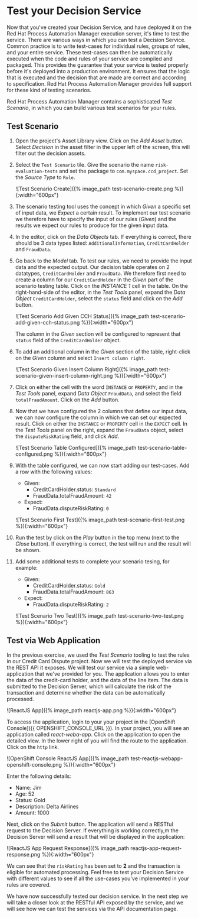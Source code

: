 # Test your Decision Service

Now that you've created your Decision Service, and have deployed it on the Red Hat Process Automation Manager execution server, it's time to test the service. There are various ways in which you can test a Decision Service. Common practice is to write test-cases for individual rules, groups of rules, and your entire service. These test-cases can then be automatically executed when the code and rules of your service are compiled and packaged. This provides the guarantee that your service is tested properly before it's deployed into a production environment. It ensures that the logic that is executed and the decision that are made are correct and according to specification. Red Hat Process Automation Manager provides full support for these kind of testing scenarios.

Red Hat Process Automation Manager contains a sophisticated _Test Scenario_, in which you can build various test scenarios for your rules.

## Test Scenario


1. Open the project's Asset Library view. Click on the _Add Asset_ button. Select _Decision_ in the asset filter in the upper left of the screen, this will filter out the decision assets.
2. Select the `Test Scenario` tile. Give the scenario the name `risk-evaluation-tests` and set the package to `com.myspace.ccd_project`. Set the _Source Type_ to `Rule`.

    ![Test Scenario Create]({% image_path test-scenario-create.png %}){:width="600px"}

3. The scenario testing tool uses the concept in which _Given_ a specific set of input data, we _Expect_ a certain result. To implement our test scenario we therefore have to specify the input of our rules (_Given_) and the results we expect our rules to produce for the given input data.

4. In the editor, click on the _Data Objects_ tab. If everything is correct, there should be 3 data types listed: `AdditionalInformation`, `CreditCardHolder` and `FraudData`.

5. Go back to the _Model_ tab. To test our rules, we need to provide the input data and the expected output. Our decision table operates on 2 datatypes, `CreditCardHolder` and `FraudData`. We therefore first need to create a column for our `CreditCardHolder` in the _Given_ part of the scenario testing table. Click on the _INSTANCE 1_ cell in the table. On the right-hand-side of the editor, in the _Test Tools_ panel, expand the _Data Object_ `CreditCardHolder`, select the `status` field and click on the _Add_ button.

    ![Test Scenario Add Given CCH Status]({% image_path test-scenario-add-given-cch-status.png %}){:width="600px"}

    The column in the _Given_ section will be configured to represent that `status` field of the `CreditCardHolder` object.

6. To add an additional column in the _Given_ section of the table, right-click on the _Given_ column and select `Insert column right`.

    ![Test Scenario Given Insert Column Right]({% image_path test-scenario-given-insert-column-right.png %}){:width="600px"}

7. Click on either the cell with the word `INSTANCE` or `PROPERTY`, and in the _Test Tools_ panel, expand _Data Object_ `FraudData`, and select the field `totalFraudAmount`. Click on the _Add_ button.

8. Now that we have configured the 2 columns that define our input data, we can now configure the column in which we can set our expected result. Click on either the `INSTANCE` or `PROPERTY` cell in the `EXPECT` cell. In the _Test Tools_ panel on the right, expand the `FraudData` object, select the `disputeRiskRating` field, and click _Add_.

    ![Test Scenario Table Configured]({% image_path test-scenario-table-configured.png %}){:width="600px"}

9. With the table configured, we can now start adding our test-cases. Add a row with the following values:
    - Given:
        - CreditCardHolder.status: `Standard`
        - FraudData.totalFraudAmount: `42`
    - Expect:
        - FraudData.disputeRiskRating: `0`

    ![Test Scenario First Test]({% image_path test-scenario-first-test.png %}){:width="600px"}

10. Run the test by click on the _Play_ button in the top menu (next to the _Close_ button). If everything is correct, the test will run and the result will be shown.

11. Add some additional tests to complete your scenario tesing, for example:
    - Given:
        - CreditCardHolder.status: `Gold`
        - FraudData.totalFraudAmount: `863`
    - Expect:
        - FraudData.disputeRiskRating: `2`

    ![Test Scenario Two Test]({% image_path test-scenario-two-test.png %}){:width="600px"}



## Test via Web Application

In the previous exercise, we used the _Test Scenario_ tooling to test the rules in our Credit Card Dispute project. Now we will test the deployed service via the REST API it exposes. We will test our service via a simple web-application that we've provided for you. The application allows you to enter the data of the credit-card holder, and the data of the line item. The data is submitted to the Decision Server, which will calculate the risk of the transaction and determine whether the data can be automatically processed.

![ReactJS App]({% image_path reactjs-app.png %}){:width="600px"}

To access the application, login to your your project in the [OpenShift Console]({{ OPENSHIFT_CONSOLE_URL }}). In your project, you will see an application called _react-weba-app_. Click on the application to open the detailed view. In the lower right of you will find the route to the application. Click on the `http` link.

![OpenShift Console ReactJS App]({% image_path test-reactjs-webapp-openshift-console.png %}){:width="600px"}

Enter the following details:
- Name: Jim
- Age: 52
- Status: Gold
- Description: Delta Airlines
- Amount: 1000

Next, click on the _Submit_ button. The application will send a RESTful request to the Decision Server. If everything is working correctly,m the Decision Server will send a result that will be displayed in the application:

![ReactJS App Request Response]({% image_path reactjs-app-request-response.png %}){:width="600px"}

We can see that the `riskRating` has been set to **2** and the transaction is eligible for automated processing. Feel free to test your Decision Service with different values to see if all the use-cases you've implemented in your rules are covered.

We have now successfully tested our decision service. In the next step we will take a closer look at the RESTful API exposed by the service, and we will see how we can test the services via the API documentation page.

